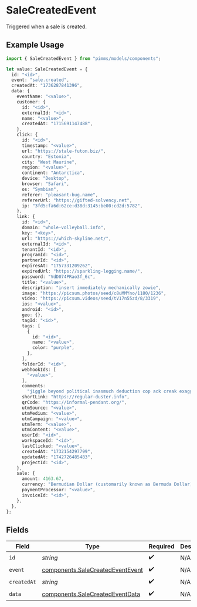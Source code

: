 # SaleCreatedEvent

Triggered when a sale is created.

## Example Usage

```typescript
import { SaleCreatedEvent } from "pimms/models/components";

let value: SaleCreatedEvent = {
  id: "<id>",
  event: "sale.created",
  createdAt: "1736287841396",
  data: {
    eventName: "<value>",
    customer: {
      id: "<id>",
      externalId: "<id>",
      name: "<value>",
      createdAt: "1715691147488",
    },
    click: {
      id: "<id>",
      timestamp: "<value>",
      url: "https://stale-futon.biz/",
      country: "Estonia",
      city: "West Maurine",
      region: "<value>",
      continent: "Antarctica",
      device: "Desktop",
      browser: "Safari",
      os: "Symbian",
      referer: "pleasant-bug.name",
      refererUrl: "https://gifted-solvency.net",
      ip: "3fd5:fa6d:62ce:d38d:3145:be00:cd2d:5782",
    },
    link: {
      id: "<id>",
      domain: "whole-volleyball.info",
      key: "<key>",
      url: "https://which-skyline.net/",
      externalId: "<id>",
      tenantId: "<id>",
      programId: "<id>",
      partnerId: "<id>",
      expiresAt: "1757331209262",
      expiredUrl: "https://sparkling-legging.name/",
      password: "VdD074PRao3f_6c",
      title: "<value>",
      description: "insert immediately mechanically zowie",
      image: "https://picsum.photos/seed/c8uMMYno/1180/1236",
      video: "https://picsum.videos/seed/tV17n55zd/8/3319",
      ios: "<value>",
      android: "<id>",
      geo: {},
      tagId: "<id>",
      tags: [
        {
          id: "<id>",
          name: "<value>",
          color: "purple",
        },
      ],
      folderId: "<id>",
      webhookIds: [
        "<value>",
      ],
      comments:
        "jiggle beyond political inasmuch deduction cop ack creak exaggerate yet unsung contradict dampen vice thunderbolt astride gleefully controvert unless",
      shortLink: "https://regular-duster.info",
      qrCode: "https://informal-pendant.org/",
      utmSource: "<value>",
      utmMedium: "<value>",
      utmCampaign: "<value>",
      utmTerm: "<value>",
      utmContent: "<value>",
      userId: "<id>",
      workspaceId: "<id>",
      lastClicked: "<value>",
      createdAt: "1732154297799",
      updatedAt: "1742726485483",
      projectId: "<id>",
    },
    sale: {
      amount: 4163.67,
      currency: "Bermudian Dollar (customarily known as Bermuda Dollar)",
      paymentProcessor: "<value>",
      invoiceId: "<id>",
    },
  },
};
```

## Fields

| Field                                                                                | Type                                                                                 | Required                                                                             | Description                                                                          |
| ------------------------------------------------------------------------------------ | ------------------------------------------------------------------------------------ | ------------------------------------------------------------------------------------ | ------------------------------------------------------------------------------------ |
| `id`                                                                                 | *string*                                                                             | :heavy_check_mark:                                                                   | N/A                                                                                  |
| `event`                                                                              | [components.SaleCreatedEventEvent](../../models/components/salecreatedeventevent.md) | :heavy_check_mark:                                                                   | N/A                                                                                  |
| `createdAt`                                                                          | *string*                                                                             | :heavy_check_mark:                                                                   | N/A                                                                                  |
| `data`                                                                               | [components.SaleCreatedEventData](../../models/components/salecreatedeventdata.md)   | :heavy_check_mark:                                                                   | N/A                                                                                  |